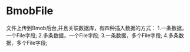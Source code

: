 # BmobFile
文件上传到Bmob后台,并且关联数据库，有四种插入数据的方式：	
1.一条数据，一个File字段;
2.多条数据，一个File字段;
3.一条数据，多个File字段;
4.多条数据，多个File字段;

